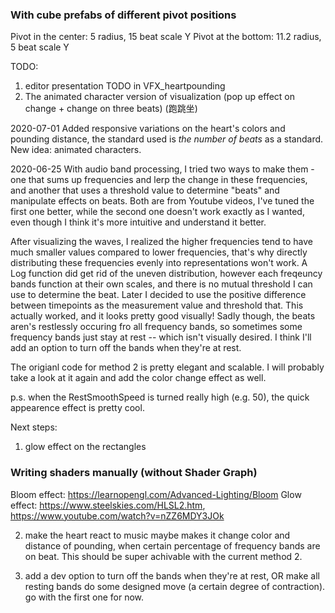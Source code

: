
### With cube prefabs of different pivot positions 
Pivot in the center: 5 radius, 15 beat scale Y
Pivot at the bottom: 11.2 radius, 5 beat scale Y

TODO:
1. editor presentation TODO in VFX_heartpounding
2. The animated character version of visualization (pop up effect on change + change on three beats) (跑跳坐)

2020-07-01
Added responsive variations on the heart's colors and pounding distance, the standard used is *the number of beats* as a standard.
New idea: animated characters.

2020-06-25
With audio band processing, I tried two ways to make them - one that sums up frequencies and lerp the change in these frequencies, and another that uses a threshold value to determine "beats" and manipulate effects on beats. Both are from Youtube videos, I've tuned the first one better, while the second one doesn't work exactly as I wanted, even though I think it's more intuitive and understand it better. 

After visualizing the waves, I realized the higher frequencies tend to have much smaller values compared to lower frequencies, that's why directly distributing these frequencies evenly into representations won't work. A Log function did get rid of the uneven distribution, however each freqeuncy bands function at their own scales, and there is no mutual threshold I can use to determine the beat. Later I decided to use the positive difference between timepoints as the measurement value and threshold that. This actually worked, and it looks pretty good visually! Sadly though, the beats aren's restlessly occuring fro all frequency bands, so sometimes some frequency bands just stay at rest -- which isn't visually desired. I think I'll add an option to turn off the bands when they're at rest.

The origianl code for method 2 is pretty elegant and scalable. I will probably take a look at it again and add the color change effect as well.

p.s. when the RestSmoothSpeed is turned really high (e.g. 50), the quick appearence effect is pretty cool.

Next steps:
1. glow effect on the rectangles

### Writing shaders manually (without Shader Graph)
Bloom effect: https://learnopengl.com/Advanced-Lighting/Bloom
Glow effect: https://www.steelskies.com/HLSL2.htm, https://www.youtube.com/watch?v=nZZ6MDY3JOk

2. make the heart react to music
maybe makes it change color and distance of pounding, when certain percentage of frequency bands are on beat. This should be super achivable with the current method 2.

3. add a dev option to turn off the bands when they're at rest, OR make all resting bands do some designed move (a certain degree of contraction). go with the first one for now.
